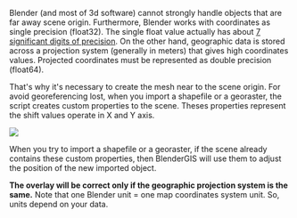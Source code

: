 Blender (and most of 3d software) cannot strongly handle objects that are far away scene origin. Furthermore, Blender works with coordinates as single precision (float32). The single float value actually has about [7 significant digits of precision](http://en.wikipedia.org/wiki/Floating_point#Internal_representation). On the other hand, geographic data is stored across a projection system (generally in meters) that gives high coordinates values. Projected coordinates must be represented as double precision (float64).

That's why it's necessary to create the mesh near to the scene origin. For avoid georeferencing lost, when you import a shapefile or a georaster, the script creates custom properties to the scene. Theses properties represent the shift values operate in X and Y axis.

![](https://raw.githubusercontent.com/wiki/domlysz/blenderGIS/images/custom_props.jpeg)

When you try to import a shapefile or a georaster, if the scene already contains these custom properties, then BlenderGIS will use them to adjust the position of the new imported object.

**The overlay will be correct only if the geographic projection system is the same.** Note that one Blender unit = one map coordinates system unit. So, units depend on your data.
